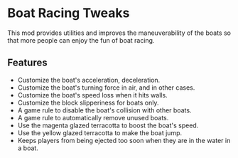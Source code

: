 # Boat Racing Tweaks

This mod provides utilities and improves the maneuverability of the boats so that more people can enjoy the fun of boat
racing.

## Features

- Customize the boat's acceleration, deceleration.
- Customize the boat's turning force in air, and in other cases.
- Customize the boat's speed loss when it hits walls.
- Customize the block slipperiness for boats only.
- A game rule to disable the boat's collision with other boats.
- A game rule to automatically remove unused boats.
- Use the magenta glazed terracotta to boost the boat's speed.
- Use the yellow glazed terracotta to make the boat jump.
- Keeps players from being ejected too soon when they are in the water in a boat.
